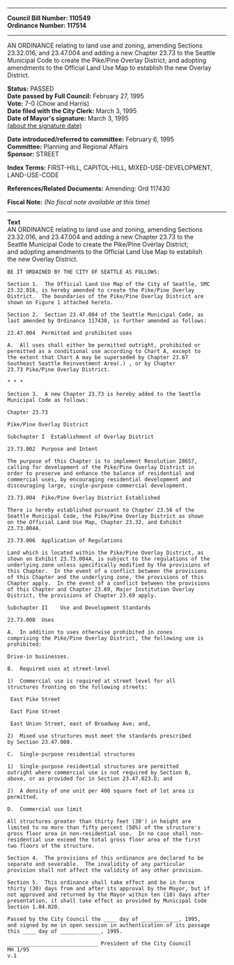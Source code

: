 * * * * *  
  
**Council Bill Number: [](#h0)[](#h2)110549**   
**Ordinance Number: 117514**  
  
* * * * *  
  
AN ORDINANCE relating to land use and zoning, amending Sections 23.32.016, and 23.47.004 and adding a new Chapter 23.73 to the Seattle Municipal Code to create the Pike/Pine Overlay District; and adopting amendments to the Official Land Use Map to establish the new Overlay District.  
  
**Status:** PASSED   
**Date passed by Full Council:** February 27, 1995   
**Vote:** 7-0 (Chow and Harris)   
**Date filed with the City Clerk:** March 3, 1995   
**Date of Mayor's signature:** March 3, 1995   
[(about the signature date)](/~public/approvaldate.htm)   
  
  
**Date introduced/referred to committee:** February 6, 1995   
**Committee:** Planning and Regional Affairs   
**Sponsor:** STREET   
  
**Index Terms:** FIRST-HILL, CAPITOL-HILL, MIXED-USE-DEVELOPMENT, LAND-USE-CODE  
  
**References/Related Documents:** Amending: Ord 117430  
  
**Fiscal Note:** *(No fiscal note available at this time)*  
  
* * * * *  
  
**Text**  
    AN ORDINANCE relating to land use and zoning, amending Sections  
    23.32.016, and 23.47.004 and adding a new Chapter 23.73 to the  
    Seattle Municipal Code to create the Pike/Pine Overlay District;  
    and adopting amendments to the Official Land Use Map to establish  
    the new Overlay District.  
  
    BE IT ORDAINED BY THE CITY OF SEATTLE AS FOLLOWS:  
  
    Section 1.  The Official Land Use Map of the City of Seattle, SMC  
    23.32.016, is hereby amended to create the Pike/Pine Overlay  
    District.  The boundaries of the Pike/Pine Overlay District are  
    shown on Figure 1 attached hereto.  
  
    Section 2.  Section 23.47.004 of the Seattle Municipal Code, as  
    last amended by Ordinance 117430, is further amended as follows:  
  
    23.47.004  Permitted and prohibited uses  
  
    A.  All uses shall either be permitted outright, prohibited or  
    permitted as a conditional use according to Chart A, except to  
    the extent that Chart A may be superseded by Chapter 23.67  
    Southeast Seattle Reinvestment Area(.) , or by Chapter  
    23.73 Pike/Pine Overlay District.  
  
    * * *  
  
    Section 3.  A new Chapter 23.73 is hereby added to the Seattle  
    Municipal Code as follows:  
  
    Chapter 23.73  
  
    Pike/Pine Overlay District  
  
    Subchapter I  Establishment of Overlay District  
  
    23.73.002  Purpose and Intent  
  
    The purpose of this Chapter is to implement Resolution 28657,  
    calling for development of the Pike/Pine Overlay District in  
    order to preserve and enhance the balance of residential and  
    commercial uses, by encouraging residential development and  
    discouraging large, single-purpose commercial development.  
  
    23.73.004  Pike/Pine Overlay District Established  
  
    There is hereby established pursuant to Chapter 23.56 of the  
    Seattle Municipal Code, the Pike/Pine Overlay District as shown  
    on the Official Land Use Map, Chapter 23.32, and Exhibit  
    23.73.004A.  
  
    23.73.006  Application of Regulations  
  
    Land which is located within the Pike/Pine Overlay District, as  
    shown on Exhibit 23.73.004A, is subject to the regulations of the  
    underlying zone unless specifically modified by the provisions of  
    this Chapter.  In the event of a conflict between the provisions  
    of this Chapter and the underlying zone, the provisions of this  
    Chapter apply.  In the event of a conflict between the provisions  
    of this Chapter and Chapter 23.69, Major Institution Overlay  
    District, the provisions of Chapter 23.69 apply.  
  
    Subchapter II    Use and Development Standards  
  
    23.73.008  Uses  
  
    A.  In addition to uses otherwise prohibited in zones  
    comprising the Pike/Pine Overlay District, the following use is  
    prohibited:  
  
    Drive-in businesses.  
  
    B.  Required uses at street-level  
  
    1)  Commercial use is required at street level for all  
    structures fronting on the following streets:  
  
     East Pike Street  
  
     East Pine Street  
  
     East Union Street, east of Broadway Ave; and,  
  
    2)  Mixed use structures must meet the standards prescribed  
    by Section 23.47.008.  
  
    C.  Single-purpose residential structures  
  
    1)  Single-purpose residential structures are permitted  
    outright where commercial use is not required by Section B,  
    above, or as provided for in Section 23.47.023.D; and  
  
    2)  A density of one unit per 400 square feet of lot area is  
    permitted.  
  
    D.  Commercial use limit  
  
    All structures greater than thirty feet (30') in height are  
    limited to no more than fifty percent (50%) of the structure's  
    gross floor area in non-residential use.  In no case shall non-  
    residential use exceed the total gross floor area of the first  
    two floors of the structure.  
  
    Section 4.  The provisions of this ordinance are declared to be  
    separate and severable.  The invalidity of any particular  
    provision shall not affect the validity of any other provision.  
  
    Section 5.  This ordinance shall take effect and be in force  
    thirty (30) days from and after its approval by the Mayor, but if  
    not approved and returned by the Mayor within ten (10) days after  
    presentation, it shall take effect as provided by Municipal Code  
    Section 1.04.020.  
  
    Passed by the City Council the ____ day of ____________, 1995,  
    and signed by me in open session in authentication of its passage  
    this ____ day of _____________, 1995.  
  
    _____________________________ President of the City Council  
    MH 1/95  
    v.1  

